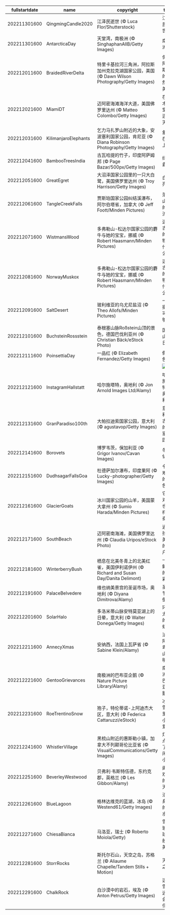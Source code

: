 |fullstartdate|name|copyright|title|image|
|--|--|--|--|--|
202211301600|QingmingCandle2020|江泽民逝世 (© Luca Flor/Shutterstock)|江泽民逝世|![](/zh-CN/2022/12/202211301600QingmingCandle2020.jpg)|
202211301600|AntarcticaDay|天堂湾，南极洲 (© SinghaphanAllB/Getty Images)|南极洲|![](/zh-CN/2022/12/202211301600AntarcticaDay.jpg)|
202212011600|BraidedRiverDelta|特里卡基拉河三角洲，阿拉斯加州克拉克湖国家公园，美国 (© Dawn Wilson Photography/Getty Images)|保护阿拉斯加的自然之美|![](/zh-CN/2022/12/202212011600BraidedRiverDelta.jpg)|
202212021600|MiamiDT|迈阿密海滩海洋大道，美国佛罗里达州 (© Matteo Colombo/Getty Images)|在艺术天堂追逐夏天|![](/zh-CN/2022/12/202212021600MiamiDT.jpg)|
202212031600|KilimanjaroElephants|乞力马扎罗山附近的大象，安波塞利国家公园，肯尼亚 (© Diana Robinson Photography/Getty Images)|象群在路上|![](/zh-CN/2022/12/202212031600KilimanjaroElephants.jpg)|
202212041600|BambooTreesIndia|古瓦哈提的竹子，印度阿萨姆邦 (© Page Bazar/500px/Getty Images)|绿意盎然|![](/zh-CN/2022/12/202212041600BambooTreesIndia.jpg)|
202212051600|GreatEgret|大沼泽国家公园里的一只大白鹭，美国佛罗里达州 (© Troy Harrison/Getty Images)|白鹭亮羽|![](/zh-CN/2022/12/202212051600GreatEgret.jpg)|
202212061600|TangleCreekFalls|贾斯珀国家公园纠结溪瀑布，阿尔伯塔省，加拿大 (© Jeff Foott/Minden Pictures)|落基山脉的径流|![](/zh-CN/2022/12/202212061600TangleCreekFalls.jpg)|
202212071600|WistmansWood|多弗勒山-松达尔国家公园的麝牛与她的宝宝，挪威 (© Robert Haasmann/Minden Pictures)|这些古老的动物是什么？|![](/zh-CN/2022/12/202212071600WistmansWood.jpg)|
202212081600|NorwayMuskox|多弗勒山-松达尔国家公园的麝牛与她的宝宝，挪威 (© Robert Haasmann/Minden Pictures)|这些古老的动物是什么？|![](/zh-CN/2022/12/202212081600NorwayMuskox.jpg)|
202212091600|SaltDesert|玻利维亚的乌尤尼盐沼 (© Theo Allofs/Minden Pictures)|一小撮盐可不够|![](/zh-CN/2022/12/202212091600SaltDesert.jpg)|
202212101600|BuchsteinRossstein|泰根塞山脉Roßstein山顶的景色，德国巴伐利亚州 (© Christian Bäck/eStock Photo)|国际山岳日|![](/zh-CN/2022/12/202212101600BuchsteinRossstein.jpg)|
202212111600|PoinsettiaDay|一品红 (© Elizabeth Fernandez/Getty Images)|假日色调|![](/zh-CN/2022/12/202212111600PoinsettiaDay.jpg)|
||||![](/zh-CN/2022/12/.jpg)|
202212121600|InstagramHallstatt|哈尔施塔特，奥地利 (© Jon Arnold Images Ltd/Alamy)|哈尔施塔特，奥地利|![](/zh-CN/2022/12/202212121600InstagramHallstatt.jpg)|
202212131600|GranParadiso100th|大帕拉迪索国家公园，意大利 (© agustavop/Getty Images)|意大利最古老的国家公园|![](/zh-CN/2022/12/202212131600GranParadiso100th.jpg)|
202212141600|Borovets|博罗韦茨，保加利亚 (© Grigor Ivanov/Cavan Images)|冬季仙境|![](/zh-CN/2022/12/202212141600Borovets.jpg)|
202212151600|DudhsagarFallsGoa|杜德萨加尔瀑布，印度果阿 (© Lucky-photographer/Getty Images)|令人难忘的景色|![](/zh-CN/2022/12/202212151600DudhsagarFallsGoa.jpg)|
202212161600|GlacierGoats|冰川国家公园的山羊，美国蒙大拿州 (© Sumio Harada/Minden Pictures)|它们对你也同样好奇|![](/zh-CN/2022/12/202212161600GlacierGoats.jpg)|
202212171600|SouthBeach|迈阿密南海滩，美国佛罗里达州 (© Claudia Uripos/eStock Photo)|通往拉丁美洲的门户|![](/zh-CN/2022/12/202212171600SouthBeach.jpg)|
202212181600|WinterberryBush|栖息在北美冬青上的北美红雀，美国伊利诺伊州 (© Richard and Susan Day/Danita Delimont)|一抹鲜艳的色彩|![](/zh-CN/2022/12/202212181600WinterberryBush.jpg)|
202212191600|PalaceBelvedere|维也纳美景宫的圣诞市场，奥地利 (© Diyana Dimitrova/Alamy)|圣诞节的倒影|![](/zh-CN/2022/12/202212191600PalaceBelvedere.jpg)|
202212201600|SolarHalo|多洛米蒂山脉安特莫亚湖上的日晕，意大利 (© Walter Donega/Getty Images)|环绕太阳的彩虹|![](/zh-CN/2022/12/202212201600SolarHalo.jpg)|
202212211600|AnnecyXmas|安纳西，法国上瓦萨省 (© Sabine Klein/Alamy)|法国阿尔卑斯山的明珠|![](/zh-CN/2022/12/202212211600AnnecyXmas.jpg)|
202212221600|GentooGrievances|南极洲的巴布亚企鹅 (© Nature Picture Library/Alamy)|南极洲的巴布亚企鹅|![](/zh-CN/2022/12/202212221600GentooGrievances.jpg)|
202212231600|RoeTrentinoSnow|狍子，特伦蒂诺-上阿迪杰大区，意大利 (© Federica Cattaruzzi/eStock)|冰天雪地里的小可爱|![](/zh-CN/2022/12/202212231600RoeTrentinoSnow.jpg)|
202212241600|WhistlerVillage|黑梳山附近的惠斯勒小镇，加拿大不列颠哥伦比亚省 (© VisualCommunications/Getty Images)|灯光点亮了悠闲的小镇|![](/zh-CN/2022/12/202212241600WhistlerVillage.jpg)|
202212251600|BeverleyWestwood|贝弗利·韦斯特伍德，东约克郡，英格兰 (© Les Gibbon/Alamy)|阖家欢乐的一天|![](/zh-CN/2022/12/202212251600BeverleyWestwood.jpg)|
202212261600|BlueLagoon|格林达维克的蓝湖，冰岛 (© Westend61/Getty Images)|治愈身心的“废水”|![](/zh-CN/2022/12/202212261600BlueLagoon.jpg)|
202212271600|ChiesaBianca|马洛亚，瑞士 (© Roberto Moiola/Getty)|雪花玻璃球一般的美景|![](/zh-CN/2022/12/202212271600ChiesaBianca.jpg)|
202212281600|StorrRocks|斯托尔石山，天空之岛，苏格兰 (© Aliaume Chapelle/Tandem Stills + Motion)|天空之岛|![](/zh-CN/2022/12/202212281600StorrRocks.jpg)|
202212291600|ChalkRock|白沙漠中的岩石，埃及 (© Anton Petrus/Getty Images)|这些雪永远不会融化|![](/zh-CN/2022/12/202212291600ChalkRock.jpg)|
